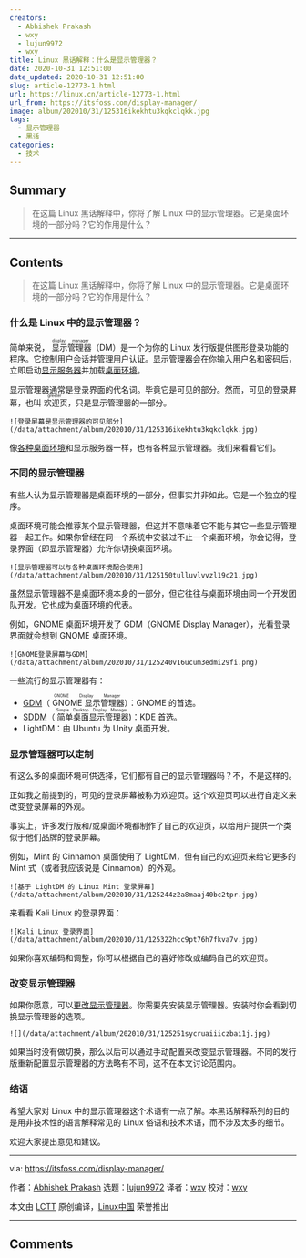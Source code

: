 ```yaml
---
creators:
  - Abhishek Prakash
  - wxy
  - lujun9972
  - wxy
title: Linux 黑话解释：什么是显示管理器？
date: 2020-10-31 12:51:00
date_updated: 2020-10-31 12:51:00
slug: article-12773-1.html
url: https://linux.cn/article-12773-1.html
url_from: https://itsfoss.com/display-manager/
image: album/202010/31/125316ikekhtu3kqkclqkk.jpg
tags:
  - 显示管理器
  - 黑话
categories:
  - 技术
---
```


## Summary

> 在这篇 Linux 黑话解释中，你将了解 Linux 中的显示管理器。它是桌面环境的一部分吗？它的作用是什么？

***

<!-- more -->

## Contents

> 
> 在这篇 Linux 黑话解释中，你将了解 Linux 中的显示管理器。它是桌面环境的一部分吗？它的作用是什么？
> 
> 
> 

### 什么是 Linux 中的显示管理器？

简单来说，<ruby> 显示管理器 <rt>  display manager </rt></ruby>（DM）是一个为你的 Linux 发行版提供图形登录功能的程序。它控制用户会话并管理用户认证。显示管理器会在你输入用户名和密码后，立即启动[显示服务器](https://itsfoss.com/display-server/)并加载[桌面环境](https://itsfoss.com/what-is-desktop-environment/)。

显示管理器通常是登录界面的代名词。毕竟它是可见的部分。然而，可见的登录屏幕，也叫<ruby> 欢迎页 <rt>  greeter </rt></ruby>，只是显示管理器的一部分。

`![登录屏幕是显示管理器的可见部分](/data/attachment/album/202010/31/125316ikekhtu3kqkclqkk.jpg)`

像[各种桌面环境](https://itsfoss.com/best-linux-desktop-environments/)和显示服务器一样，也有各种显示管理器。我们来看看它们。

### 不同的显示管理器

有些人认为显示管理器是桌面环境的一部分，但事实并非如此。它是一个独立的程序。

桌面环境可能会推荐某个显示管理器，但这并不意味着它不能与其它一些显示管理器一起工作。如果你曾经在同一个系统中安装过不止一个桌面环境，你会记得，登录界面（即显示管理器）允许你切换桌面环境。

`![显示管理器可以与各种桌面环境配合使用](/data/attachment/album/202010/31/125150tulluvlvvzl19c21.jpg)`

虽然显示管理器不是桌面环境本身的一部分，但它往往与桌面环境由同一个开发团队开发。它也成为桌面环境的代表。

例如，GNOME 桌面环境开发了 GDM（GNOME Display Manager），光看登录界面就会想到 GNOME 桌面环境。

`![GNOME登录屏幕与GDM](/data/attachment/album/202010/31/125240v16ucum3edmi29fi.png)`

一些流行的显示管理器有：

* [GDM](https://wiki.gnome.org/Projects/GDM)（<ruby> GNOME 显示管理器 <rt>  GNOME Display Manager </rt></ruby>）：GNOME 的首选。
* [SDDM](https://github.com/sddm)（<ruby> 简单桌面显示管理器 <rt>  Simple Desktop Display Manager </rt></ruby>)：KDE 首选。
* LightDM：由 Ubuntu 为 Unity 桌面开发。

### 显示管理器可以定制

有这么多的桌面环境可供选择，它们都有自己的显示管理器吗？不，不是这样的。

正如我之前提到的，可见的登录屏幕被称为欢迎页。这个欢迎页可以进行自定义来改变登录屏幕的外观。

事实上，许多发行版和/或桌面环境都制作了自己的欢迎页，以给用户提供一个类似于他们品牌的登录屏幕。

例如，Mint 的 Cinnamon 桌面使用了 LightDM，但有自己的欢迎页来给它更多的 Mint 式（或者我应该说是 Cinnamon）的外观。

`![基于 LightDM 的 Linux Mint 登录屏幕](/data/attachment/album/202010/31/125244z2a8maaj40bc2tpr.jpg)`

来看看 Kali Linux 的登录界面：

`![Kali Linux 登录界面](/data/attachment/album/202010/31/125322hcc9pt76h7fkva7v.jpg)`

如果你喜欢编码和调整，你可以根据自己的喜好修改或编码自己的欢迎页。

### 改变显示管理器

如果你愿意，可以[更改显示管理器](https://itsfoss.com/switch-gdm-and-lightdm-in-ubuntu-14-04/)。你需要先安装显示管理器。安装时你会看到切换显示管理器的选项。

`![](/data/attachment/album/202010/31/125251sycruaiiiczbai1j.jpg)`

如果当时没有做切换，那么以后可以通过手动配置来改变显示管理器。不同的发行版重新配置显示管理器的方法略有不同，这不在本文讨论范围内。

### 结语

希望大家对 Linux 中的显示管理器这个术语有一点了解。本黑话解释系列的目的是用非技术性的语言解释常见的 Linux 俗语和技术术语，而不涉及太多的细节。

欢迎大家提出意见和建议。

---

via: <https://itsfoss.com/display-manager/>

作者：[Abhishek Prakash](https://itsfoss.com/author/abhishek/) 选题：[lujun9972](https://github.com/lujun9972) 译者：[wxy](https://github.com/wxy) 校对：[wxy](https://github.com/wxy)

本文由 [LCTT](https://github.com/LCTT/TranslateProject) 原创编译，[Linux中国](https://linux.cn/) 荣誉推出

***

## Comments
